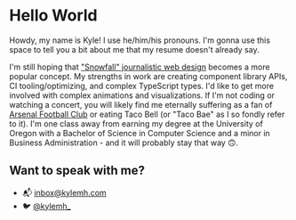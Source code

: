 # Hello World

Howdy, my name is Kyle! I use he/him/his pronouns. I'm gonna use this space to tell you a bit about me that my resume
doesn't already say.

I'm still hoping that <a href="http://www.creativebloq.com/web-design/snowfall-51411702">"Snowfall" journalistic web design</a> becomes a more popular concept. My strengths in work are creating component library APIs, CI tooling/optimizing, and complex TypeScript types. I'd like to get more involved with complex animations and visualizations. If I'm not coding or watching a concert, you will likely find me eternally suffering as a fan of <a href="http://www.arsenal.com/">Arsenal Football Club</a> or eating Taco Bell (or "Taco Bae" as I so fondly refer to it). I'm one class away from earning my degree at the University of Oregon with a Bachelor of Science in Computer Science and a minor in Business Administration - and it will probably stay that way 🙃.

## Want to speak with me?

- 📬 [inbox@kylemh.com](mailto:inbox@kylemh.com)
- 🐦 [@kylemh_](https://twitter.com/kylemh_)
